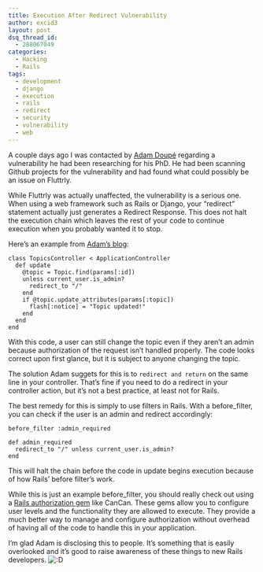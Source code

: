 ```yaml
---
title: Execution After Redirect Vulnerability
author: excid3
layout: post
dsq_thread_id:
  - 288067049
categories:
  - Hacking
  - Rails
tags:
  - development
  - django
  - execution
  - rails
  - redirect
  - security
  - vulnerability
  - web
---
```

A couple days ago I was contacted by [Ada][1][m Doupé][2] regarding a vulnerability he had been researching for his PhD. He had been scanning Github projects for the vulnerability and had found what could possibly be an issue on Fluttrly.

While Fluttrly was actually unaffected, the vulnerability is a serious one. When using a web framework such as Rails or Django, your “redirect” statement actually just generates a Redirect Response. This does not halt the execution chain which leaves the rest of your code to continue execution when you probably wanted it to stop.

Here’s an example from [Adam’s blog][4]:


    class TopicsController < ApplicationController
      def update
        @topic = Topic.find(params[:id])
        unless current_user.is_admin?
          redirect_to "/"
        end
        if @topic.update_attributes(params[:topic])
          flash[:notice] = "Topic updated!"
        end
      end
    end

With this code, a user can still change the topic even if they aren’t an admin because authorization of the request isn’t handled properly. The code looks correct upon first glance, but it is subject to anyone changing the topic.

The solution Adam suggets for this is to `redirect and return` on the same line in your controller. That’s fine if you need to do a redirect in your controller action, but it’s not a best practice, at least not for Rails.

The best remedy for this is simply to use filters in Rails. With a before_filter, you can check if the user is an admin and redirect accordingly:


    before_filter :admin_required

    def admin_required
      redirect_to "/" unless current_user.is_admin?
    end


This will halt the chain before the code in update begins execution because of how Rails’ before filter’s work.

While this is just an example before_filter, you should really check out using a [Rails authorization gem][5] like CanCan. These gems allow you to configure user levels and the functionality they are allowed to execute. They provide a much better way to manage and configure authorization without overhead of having all of the code to handle this in your application.

I’m glad Adam is disclosing this to people. It’s something that is easily overlooked and it’s good to raise awareness of these things to new Rails developers. ![:D][6]

   [1]: http://adamdoupe.com/
   [2]: http://adamdoupe.com
   [3]: http://fluttrly.com
   [4]: http://adamdoupe.com/overview-of-execution-after-redirect-web-appl
   [5]: http://ruby-toolbox.com/categories/rails_authorization.html
   [6]: http://excid3.com/blog/wp-includes/images/smilies/icon_biggrin.gif
